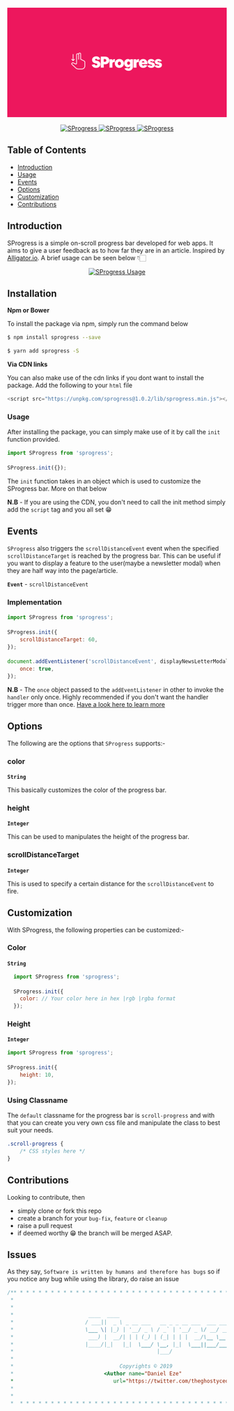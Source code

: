 <p align="center">
  <a href="#">
    <img alt="SProgress" title="SProgress" src="./assets/sprogress logo.png">
  </a>
</p>

<p align="center">
  <a href="#">
    <img alt="SProgress" title="SProgress" src="https://forthebadge.com/images/badges/built-with-love.svg">
  </a>
  <a href="#">
    <img alt="SProgress" title="SProgress" src="https://forthebadge.com/images/badges/made-with-javascript.svg">
  </a>
  <a href="#">
    <img alt="SProgress" title="SProgress" src="https://forthebadge.com/images/badges/uses-js.svg">
  </a>
</p>

<!-- START doctoc generated TOC please keep comment here to allow auto update -->
<!-- DON'T EDIT THIS SECTION, INSTEAD RE-RUN doctoc TO UPDATE -->

## Table of Contents

-   [Introduction](#introduction)
-   [Usage](#usage)
-   [Events](#events)
-   [Options](#options)
-   [Customization](#customization)
-   [Contributions](#contributions)

<!-- END doctoc generated TOC please keep comment here to allow auto update -->

## Introduction

SProgress is a simple on-scroll progress bar developed for web apps. It aims to give a user feedback as to how far they are in an article.
Inspired by <a href="https://alligator.io">Alligator.io</a>. A brief usage can be seen below 👇🏻
<br />

<p align="center">
  <a href="#">
    <img alt="SProgress Usage" title="SProgress Usage" src="./assets/ezgif-5-96ed7b573113.gif">
  </a>
</p>

## Installation

**Npm or Bower**

To install the package via npm, simply run the command below

```bash
$ npm install sprogress --save
```

```bash
$ yarn add sprogress -S
```

**Via CDN links**

You can also make use of the cdn links if you dont want to install the package. Add the following to your `html` file

```javascript
<script src="https://unpkg.com/sprogress@1.0.2/lib/sprogress.min.js"></script>
```

### Usage

After installing the package, you can simply make use of it by call the `init` function provided.

```javascript
import SProgress from 'sprogress';

SProgress.init({});
```

The `init` function takes in an object which is used to customize the SProgress bar. More on that below

**N.B** - If you are using the CDN, you don't need to call the init method simply add the `script` tag and you all set 😁

## Events

`SProgress` also triggers the `scrollDistanceEvent` event when the specified `scrollDistanceTarget` is reached by the progress bar. This can be useful if you want to display
a feature to the user(maybe a newsletter modal) when they are half way into the page/article.

**`Event`** - `scrollDistanceEvent`

### Implementation

```javascript
import SProgress from 'sprogress';

SProgress.init({
	scrollDistanceTarget: 60,
});

document.addEventListener('scrollDistanceEvent', displayNewsLetterModal, {
	once: true,
});
```

**N.B** - The `once` object passed to the `addEventListener` in other to invoke the `handler` only once. Highly recommended
if you don't want the handler trigger more than once. <a href="https://developers.google.com/web/updates/2016/10/addeventlistener-once" target="_blank">Have a look here to learn more</a>

## Options

The following are the options that `SProgress` supports:-

### color

**`String`**

This basically customizes the color of the progress bar.

### height

**`Integer`**

This can be used to manipulates the height of the progress bar.

### scrollDistanceTarget

**`Integer`**

This is used to specify a certain distance for the `scrollDistanceEvent` to fire.

## Customization

With SProgress, the following properties can be customized:-

### Color

**`String`**

```javascript
  import SProgress from 'sprogress';

  SProgress.init({
    color: // Your color here in hex |rgb |rgba format
  });
```

### Height

**`Integer`**

```javascript
import SProgress from 'sprogress';

SProgress.init({
	height: 10,
});
```

### Using Classname

The `default` classname for the progress bar is `scroll-progress` and with that you can create you very own css file and manipulate the class to best suit your needs.

```css
.scroll-progress {
	/* CSS styles here */
}
```

## Contributions

Looking to contribute, then

-   simply clone or fork this repo
-   create a branch for your `bug-fix`, `feature` or `cleanup`
-   raise a pull request
-   if deemed worthy 😁 the branch will be merged ASAP.

## Issues

As they say, `Software is written by humans and therefore has bugs` so if you notice any bug while using the library, do raise an issue

```javascript
/** * * * * * * * * * * * * * * * * * * * * * * * * * * * * * * * * * * * * * * * * * * * * * * *
 *                                                                                              *
 *                                                                                              *
 *                        ____  ____                                                            *
 *                       / ___||  _ \ _ __ ___   __ _ _ __ ___  ___ ___                         *
 *                       \___ \| |_) | '__/ _ \ / _` | '__/ _ \/ __/ __|                        *
 *                        ___) |  __/| | | (_) | (_| | | |  __/\__ \__ \                        *
 *                       |____/|_|   |_|  \___/ \__, |_|  \___||___/___/                        *
 *                                              |___/                                           *
 *                                                                                              *
 *                                  Copyrights © 2019                                           *
 *                             <Author name="Daniel Eze"                                        *
 *                                url="https://twitter.com/theghostyced" />                     *
 *                                                                                              *
 *                                                                                              *
 *  * * * * * * * * * * * * * * * * * * * * * * * * * * * * * * * * * * * * * * * * * * * * * * */
```

